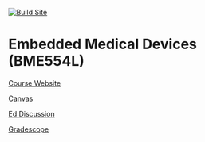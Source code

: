 [![Build Site](https://github.com/mlp6/Biomedical-Electronic-Measurements/actions/workflows/publish.yml/badge.svg)](https://github.com/mlp6/Biomedical-Electronic-Measurements/actions/workflows/publish.yml)

# Embedded Medical Devices (BME554L)

[Course Website](https://mlp6.github.io/Biomedical-Electronic-Measurements/)

[Canvas](https://canvas.duke.edu/courses/61472)

[Ed Discussion](https://edstem.org/us/courses/81250/)

[Gradescope](https://www.gradescope.com/courses/1075795)
